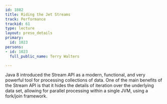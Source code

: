 ```yaml
---
id: 1882
title: Riding the Jet Streams
track: Performance
trackid: 61
type: lecture
layout: preso_details
primary:
  id: 1023
persons:
- id: 1023
  full_public_name: Terry Walters

---
```

Java 8 introduced the Stream API as a modern, functional, and very powerful tool for processing collections of data. One of the main benefits of the Stream API is that it hides the details of iteration over the underlying data set, allowing for parallel processing within a single JVM, using a fork/join framework.